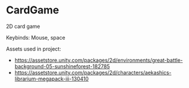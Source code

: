 # CardGame
2D card game

Keybinds:
Mouse, space

Assets used in project:
- https://assetstore.unity.com/packages/2d/environments/great-battle-background-05-sunshineforest-182785
- https://assetstore.unity.com/packages/2d/characters/aekashics-librarium-megapack-iii-130410
